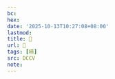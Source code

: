 ```yaml
---
bc:
hex:
date: '2025-10-13T10:27:08+08:00'
lastmod:
title: 􂶇
url: 􂶇
tags: [曣]
src: DCCV
note:
---
```

